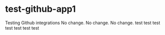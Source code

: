# test-github-app1
Testing Github integrations
No change.
No change.
No change.
test
test
test
test
test
test
test
